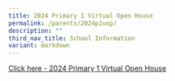 ```yaml
---
title: 2024 Primary 1 Virtual Open House
permalink: /parents/2024p1vop/
description: ""
third_nav_title: School Information
variant: markdown
---
```

[Click here - 2024 Primary 1 Virtual Open House](https://sites.google.com/moe.edu.sg/wgps-2024-primary-1-virtual-op?usp=sharing)